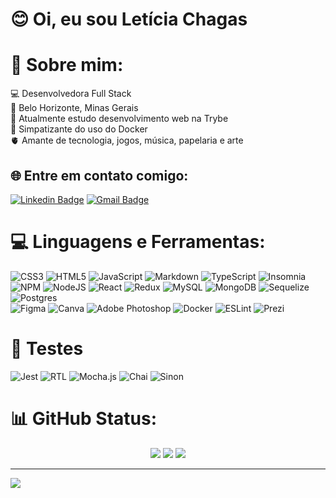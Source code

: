 
# 😊 Oi, eu sou Letícia Chagas <br>

# 💫 Sobre mim:

💻 Desenvolvedora Full Stack<br>
📍 Belo Horizonte, Minas Gerais<br>
🎒 Atualmente estudo desenvolvimento web na Trybe<br>
🐋 Simpatizante do uso do Docker<br>
🫀 Amante de tecnologia, jogos, música, papelaria e arte<br>


## 🌐 Entre em contato comigo:

[![Linkedin Badge](https://img.shields.io/badge/-LeticiaChagasMarques-blue?style=flat-square&logo=Linkedin&logoColor=white&link=https://www.linkedin.com/in/leticia-chagas-marques/)](https://www.linkedin.com/in/leticia-chagas-marques/) 
[![Gmail Badge](https://img.shields.io/badge/-let942@gmail.com-c14438?style=flat-square&logo=Gmail&logoColor=white&link=mailto:hello@pranjaljain.tech)](mailto:let942@gmail.com)

# 💻 Linguagens e Ferramentas:
![CSS3](https://img.shields.io/badge/css3-%231572B6.svg?style=for-the-badge&logo=css3&logoColor=white) 
![HTML5](https://img.shields.io/badge/html5-%23E34F26.svg?style=for-the-badge&logo=html5&logoColor=white) 
![JavaScript](https://img.shields.io/badge/javascript-%23323330.svg?style=for-the-badge&logo=javascript&logoColor=%23F7DF1E) 
![Markdown](https://img.shields.io/badge/markdown-%23000000.svg?style=for-the-badge&logo=markdown&logoColor=white) 
![TypeScript](https://img.shields.io/badge/typescript-%23007ACC.svg?style=for-the-badge&logo=typescript&logoColor=white) 
![Insomnia](https://img.shields.io/badge/Insomnia-black?style=for-the-badge&logo=insomnia&logoColor=5849BE) 
![NPM](https://img.shields.io/badge/NPM-%23000000.svg?style=for-the-badge&logo=npm&logoColor=white) 
![NodeJS](https://img.shields.io/badge/node.js-6DA55F?style=for-the-badge&logo=node.js&logoColor=white) 
![React](https://img.shields.io/badge/react-%2320232a.svg?style=for-the-badge&logo=react&logoColor=%2361DAFB) 
![Redux](https://img.shields.io/badge/redux-%23593d88.svg?style=for-the-badge&logo=redux&logoColor=white) 
![MySQL](https://img.shields.io/badge/mysql-%2300f.svg?style=for-the-badge&logo=mysql&logoColor=white) 
![MongoDB](https://img.shields.io/badge/MongoDB-%234ea94b.svg?style=for-the-badge&logo=mongodb&logoColor=white)
![Sequelize](https://img.shields.io/badge/sequelize-323330?style=for-the-badge&logo=sequelize&logoColor=blue)
![Postgres](https://img.shields.io/badge/postgres-%23316192.svg?style=for-the-badge&logo=postgresql&logoColor=white) 	
![Figma](https://img.shields.io/badge/figma-%23F24E1E.svg?style=for-the-badge&logo=figma&logoColor=white)
![Canva](https://img.shields.io/badge/Canva-%2300C4CC.svg?style=for-the-badge&logo=Canva&logoColor=white)
![Adobe Photoshop](https://img.shields.io/badge/adobephotoshop-%2331A8FF.svg?style=for-the-badge&logo=adobephotoshop&logoColor=white) 
![Docker](https://img.shields.io/badge/docker-%230db7ed.svg?style=for-the-badge&logo=docker&logoColor=white) 
![ESLint](https://img.shields.io/badge/ESLint-4B3263?style=for-the-badge&logo=eslint&logoColor=white) 
![Prezi](https://img.shields.io/badge/Prezi-%23000000.svg?style=for-the-badge&logo=Prezi&logoColor=white) 

# 🌟 Testes
![Jest](https://img.shields.io/badge/Jest-323330?style=for-the-badge&logo=Jest&logoColor=red)
![RTL](https://img.shields.io/badge/testing%20library-323330?style=for-the-badge&logo=testing-library&logoColor=red)
![Mocha.js](https://img.shields.io/badge/mocha.js-323330?style=for-the-badge&logo=mocha&logoColor=Brown)
![Chai](https://img.shields.io/badge/chai.js-323330?style=for-the-badge&logo=chai&logoColor=red)
![Sinon](https://img.shields.io/badge/sinon.js-323330?style=for-the-badge&logo=sinon)

# 📊 GitHub Status:
<p align="center">
<img src="https://github-readme-stats.vercel.app/api?username=let942&theme=radical&hide_border=false&include_all_commits=true&count_private=false" />
<img src="https://github-readme-streak-stats.herokuapp.com/?user=let942&theme=radical&hide_border=false"/>
<img src="https://github-readme-stats.vercel.app/api/top-langs/?username=let942&theme=radical&hide_border=false&include_all_commits=true&count_private=false&layout=compact"/>
</p>

---
[![](https://visitcount.itsvg.in/api?id=let942&icon=0&color=9)](https://visitcount.itsvg.in)
